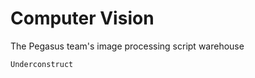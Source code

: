 # Computer Vision

The Pegasus team's image processing script warehouse
```python
Underconstruct
```
